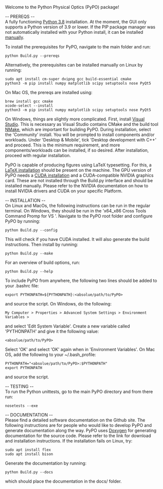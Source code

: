 Welcome to the Python Physical Optics (PyPO) package!

-- PREREQS --\
A fully functioning [Python 3.8](https://docs.python-guide.org/starting/install3/linux/) installation. At the moment, the GUI only supports a Python version of 3.9 or lower.
If the PIP package manager was not automatically installed with your Python install, it can be installed [manually](https://pip.pypa.io/en/stable/installation/).

To install the prerequisites for PyPO, navigate to the main folder and run:
```
python Build.py --prereqs
```
Alternatively, the prerequisites can be installed manually on Linux by running:
```
sudo apt install cm-super dvipng gcc build-essential cmake
python3 -m pip install numpy matplotlib scipy setuptools nose PyQt5
```
On Mac OS, the prereqs are installed using:
```
brew install gcc cmake
xcode-select --install
python3 -m pip install numpy matplotlib scipy setuptools nose PyQt5
```
On Windows, things are slightly more complicated. First, install [Visual Studio](https://visualstudio.microsoft.com/#2010-Visual-CPP). 
This is necessary as Visual Studio contains CMake and the build tool [NMake](https://learn.microsoft.com/en-us/cpp/build/reference/nmake-reference?view=msvc-170), which are important for building PyPO.
During installation, select the 'Community' install.
You will be prompted to install components and/or workloads. 
Under 'Desktop & Mobile', tick 'Desktop development with C++' and proceed. 
This is the minimum requirement, and more components/workloads can be installed, if so desired. After installation, proceed with regular installation.

PyPO is capable of producing figures using LaTeX typesetting. For this, a [LaTeX installation](https://www.tug.org/texlive/quickinstall.html) should be present on the machine.
The GPU version of PyPO needs a [CUDA installation](https://docs.nvidia.com/cuda/cuda-installation-guide-linux/index.html) and a CUDA-compatible NVIDIA graphics card. 
These are not installed through the Build.py interface and should be installed manually. Please refer to the NVIDIA documentation on how to install NVIDIA drivers and CUDA on your specific Platform.

-- INSTALLATION --\
On Linux and MacOs, the following instructions can be run in the regular terminal.
On Windows, they should be run in the 'x64_x86 Cross Tools Command Promp for VS <year>'.
Navigate to the PyPO root folder and configure PyPO by running:
```
python Build.py --config
```
This will check if you have CUDA installed. It will also generate the build instructions.
Then install by running:
```
python Build.py --make
```
For an overview of build options, run:
```
python Build.py --help
```

To include PyPO from anywhere, the following two lines should be added to your .bashrc file:
``` 
export PYTHONPATH=${PYTHONPATH}:<absolue/path/to/PyPO>
```
and source the script.
On Windows, do the following:
```
My Computer > Properties > Advanced System Settings > Environment Variables >
```
and select 'Edit System Variable'. Create a new variable called 'PYTHONPATH' and give it the following value:
```
<absolue/path/to/PyPO>
```
Select 'OK' and select 'OK' again when in 'Environment Variables'.
On Mac OS, add the following to your ~/.bash_profile:
```
PYTHONPATH="<absolue/path/to/PyPO>:$PYTHONPATH"
export PYTHONPATH
```
and source the script.

-- TESTING --\
To run the Python unittests, go to the main PyPO directory and from there run:
```
nosetests --exe
```

-- DOCUMENTATION --\
Please find a detailed software documentation on the Github site. The following instructions are for people
who would like to develop PyPO and generate documentation along the way.
PyPO uses [Doxygen](https://www.doxygen.nl/download.html) for generating documentation for the source code. 
Please refer to the link for download and installation instructions.
If the installation fails on Linux, try:
```
sudo apt install flex
sudo apt install bison
```
Generate the documentation by running:
```
python Build.py --docs
```
which should place the documentation in the docs/ folder.
